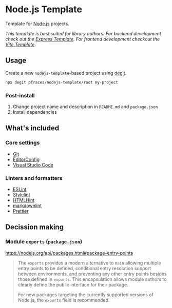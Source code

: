 # Node.js Template

Template for [Node.js](https://nodejs.org/) projects.

_This template is best suited for library authors. For backend development check
out the [Express Template](https://github.com/pfraces/express-template). For
frontend development checkout the
[Vite Template](https://github.com/pfraces/vite-template)._

## Usage

Create a new `nodejs-template`-based project using
[degit](https://github.com/Rich-Harris/degit).

```sh
npx degit pfraces/nodejs-template/root my-project
```

### Post-install

1. Change project name and description in `README.md` and `package.json`
2. Install dependencies

## What's included

### Core settings

- [Git](https://git-scm.com/)
- [EditorConfig](https://editorconfig.org/)
- [Visual Studio Code](https://code.visualstudio.com/)

### Linters and formatters

- [ESLint](https://eslint.org/)
- [Stylelint](https://stylelint.io/)
- [HTMLHint](https://htmlhint.com/)
- [markdownlint](https://github.com/DavidAnson/markdownlint-cli2)
- [Prettier](https://prettier.io/)

## Decission making

### Module `exports` (`package.json`)

<https://nodejs.org/api/packages.html#package-entry-points>

> The `exports` provides a modern alternative to `main` allowing multiple entry
> points to be defined, conditional entry resolution support between
> environments, and preventing any other entry points besides those defined in
> `exports`. This encapsulation allows module authors to clearly define the
> public interface for their package.
>
> For new packages targeting the currently supported versions of Node.js, the
> `exports` field is recommended.
